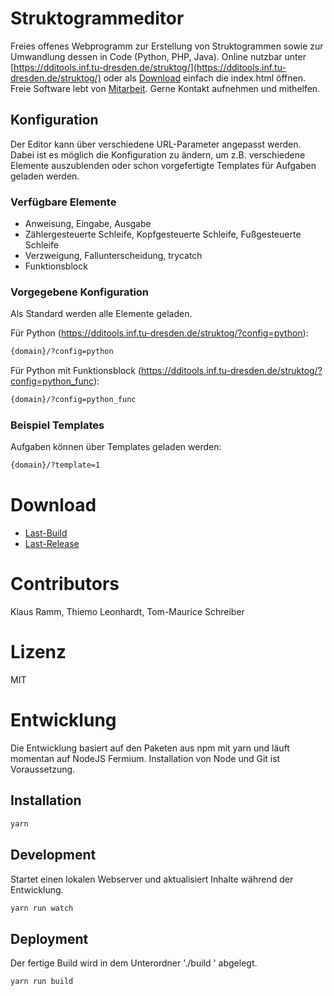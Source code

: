 # Struktogrammeditor

Freies offenes Webprogramm zur Erstellung von Struktogrammen sowie zur Umwandlung dessen in Code (Python, PHP, Java).
Online nutzbar unter [https://dditools.inf.tu-dresden.de/struktog/](https://dditools.inf.tu-dresden.de/struktog/) oder als [Download](#download) einfach die index.html öffnen.
Freie Software lebt von [Mitarbeit](#entwicklung). Gerne Kontakt aufnehmen und mithelfen.

## Konfiguration
Der Editor kann über verschiedene URL-Parameter angepasst werden. Dabei ist es möglich die Konfiguration zu ändern, um z.B. verschiedene Elemente auszublenden oder schon vorgefertigte Templates für Aufgaben geladen werden.

### Verfügbare Elemente
* Anweisung, Eingabe, Ausgabe
* Zählergesteuerte Schleife, Kopfgesteuerte Schleife, Fußgesteuerte Schleife
* Verzweigung, Fallunterscheidung, trycatch
* Funktionsblock

### Vorgegebene Konfiguration
Als Standard werden alle Elemente geladen.

Für Python (https://dditools.inf.tu-dresden.de/struktog/?config=python):
```bash
{domain}/?config=python
```

Für Python mit Funktionsblock (https://dditools.inf.tu-dresden.de/struktog/?config=python_func):
```bash
{domain}/?config=python_func
```

### Beispiel Templates
Aufgaben können über Templates geladen werden:

```bash
{domain}/?template=1
```

# Download
- [Last-Build](https://dditools.inf.tu-dresden.de/releases/struktog/struktog-latest.zip)
- [Last-Release](https://dditools.inf.tu-dresden.de/releases/struktog/struktog-v1.2.0.tar.gz)

# Contributors
Klaus Ramm,
Thiemo Leonhardt,
Tom-Maurice Schreiber

# Lizenz
MIT

# Entwicklung
Die Entwicklung basiert auf den Paketen aus npm mit yarn und läuft momentan auf NodeJS Fermium.
Installation von Node und Git ist Voraussetzung.

## Installation
```bash
yarn
```

## Development
Startet einen lokalen Webserver und aktualisiert Inhalte während der Entwicklung.

```bash
yarn run watch
```

## Deployment
Der fertige Build wird in dem Unterordner './build ' abgelegt.

```bash
yarn run build
```
